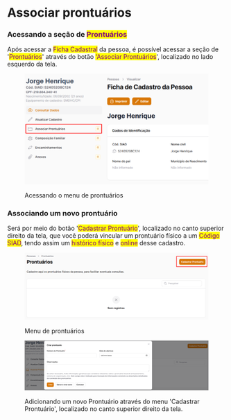 # Associar prontuários

### Acessando a seção de <mark style="color:purple;">Prontuários</mark>

Após acessar a <mark style="color:purple;">Ficha Cadastral</mark> da pessoa, é possível acessar a seção de '<mark style="color:purple;">Prontuários</mark>' através do botão <mark style="color:purple;">'Associar Prontuários</mark>', localizado no lado esquerdo da tela.

<figure><img src="../.gitbook/assets/image (5).png" alt=""><figcaption><p>Acessando o menu de prontuários</p></figcaption></figure>

### Associando um novo prontuário

Será por meio do botão '<mark style="color:purple;">Cadastrar Prontuário</mark>', localizado no canto superior direito da tela, que você poderá vincular um prontuário físico a um <mark style="color:purple;">Código SIAD</mark>, tendo assim um <mark style="color:purple;">histórico físico</mark> e <mark style="color:purple;">online</mark> desse cadastro.

<figure><img src="../.gitbook/assets/image (4) (1).png" alt=""><figcaption><p>Menu de prontuários</p></figcaption></figure>

<figure><img src="../.gitbook/assets/image (1) (1) (1).png" alt=""><figcaption><p>Adicionando um novo Prontuário através do menu 'Cadastrar Prontuário', localizado no canto superior direito da tela.</p></figcaption></figure>
